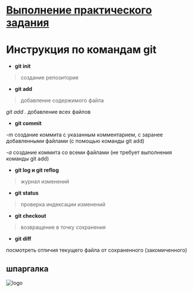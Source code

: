 # [Выполнение практического задания](https://gb.ru/lessons/291039/homework "нажми меня")  

# Инструкция по командам git 

* **git init**

> создание репозитория

* **git add**
 
 > добавление содержимого файла

*git add .* добавление всех файлов

* **git commit**

*-m* создание коммита с указанным комментарием, с заранее добавленными файлами (с помощью команды git add)

*-a* создание коммита со всеми файлами (не требует выполнения команды git add)

* **git log и git reflog**

> журнал изменений

* **git status**

> проверка индексации изменений

* **git checkout**

> возвращение в точку сохранения

* **git diff**

посмотреть отличия текущего файла от сохраненного (закомиченного) 


## шпаргалка 

![logo](https://s2.studylib.es/store/data/008825178_1-f39e56009941736933e722fe371a5cd3.png)

